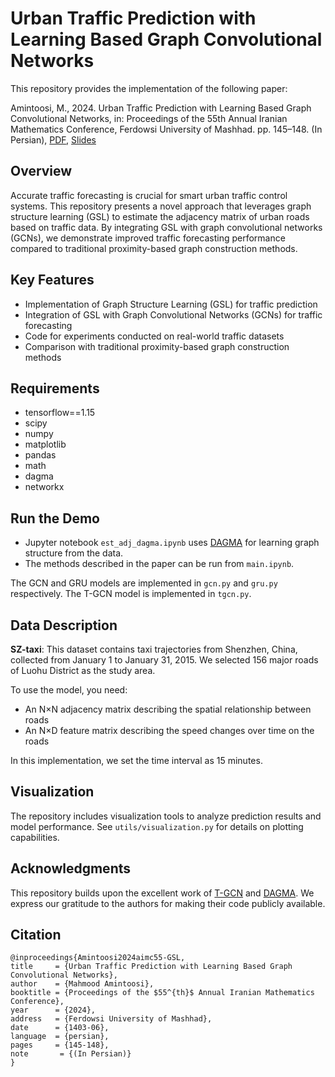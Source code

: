 #  Urban Traffic Prediction with Learning Based Graph Convolutional Networks

This repository provides the implementation of the following paper:

Amintoosi, M., 2024. Urban Traffic Prediction with Learning Based Graph Convolutional Networks, in:
Proceedings of the 55th Annual Iranian Mathematics Conference, Ferdowsi University of Mashhad. pp.
145–148. (In Persian), [PDF](https://www.dropbox.com/scl/fi/bxs0id6m1h2k01et5s28m/1403-AIMC55-GSL-for-Traffic-Prediction.pdf?rlkey=m5e8zapnk69d05jufbzkwz3zq&st=7f96lk7b&dl=0), [Slides](https://www.dropbox.com/scl/fi/vqc98ydh0gwuxuqob6v25/1403-AIMC55-GSL-for-Traffic-Prediction-Slides.pdf?rlkey=o3b0m5tzsaka8vmghe1p5afw3&e=1&st=rwdpfzza&dl=0)

## Overview

Accurate traffic forecasting is crucial for smart urban traffic control systems. This repository presents a novel approach that leverages graph structure learning (GSL) to estimate the adjacency matrix of urban roads based on traffic data. By integrating GSL with graph convolutional networks (GCNs), we demonstrate improved traffic forecasting performance compared to traditional proximity-based graph construction methods.

## Key Features

* Implementation of Graph Structure Learning (GSL) for traffic prediction
* Integration of GSL with Graph Convolutional Networks (GCNs) for traffic forecasting
* Code for experiments conducted on real-world traffic datasets
* Comparison with traditional proximity-based graph construction methods

## Requirements

* tensorflow==1.15
* scipy
* numpy
* matplotlib
* pandas
* math
* dagma
* networkx

## Run the Demo

- Jupyter notebook `est_adj_dagma.ipynb` uses [DAGMA](https://github.com/kevinsbello/dagma) for learning graph structure from the data.
- The methods described in the paper can be run from `main.ipynb`.

The GCN and GRU models are implemented in `gcn.py` and `gru.py` respectively.
The T-GCN model is implemented in `tgcn.py`.

## Data Description

**SZ-taxi**: This dataset contains taxi trajectories from Shenzhen, China, collected from January 1 to January 31, 2015. We selected 156 major roads of Luohu District as the study area.

To use the model, you need:
* An N×N adjacency matrix describing the spatial relationship between roads
* An N×D feature matrix describing the speed changes over time on the roads

In this implementation, we set the time interval as 15 minutes.

## Visualization

The repository includes visualization tools to analyze prediction results and model performance. See `utils/visualization.py` for details on plotting capabilities.

## Acknowledgments

This repository builds upon the excellent work of [T-GCN](https://github.com/lehaifeng/T-GCN) and [DAGMA](https://github.com/kevinsbello/dagma). We express our gratitude to the authors for making their code publicly available.

## Citation

    @inproceedings{Amintoosi2024aimc55-GSL,
    title     = {Urban Traffic Prediction with Learning Based Graph Convolutional Networks},
    author    = {Mahmood Amintoosi},
    booktitle = {Proceedings of the $55^{th}$ Annual Iranian Mathematics Conference},
    year      = {2024},
    address   = {Ferdowsi University of Mashhad},
    date      = {1403-06},
    language  = {persian},
    pages     = {145-148},
    note       = {(In Persian)}
    }